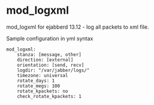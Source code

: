 mod_logxml
==========

mod_logxml for ejabberd 13.12 - log all packets to xml file.


Sample configuration in yml syntax 
```
mod_logxml:
    stanza: [message, other]
    direction: [external]
    orientation: [send, recv]
    logdir: "/var/jabber/logs/"
    timezone: universal
    rotate_days: 1
    rotate_megs: 100
    rotate_kpackets: no
    check_rotate_kpackets: 1
```
